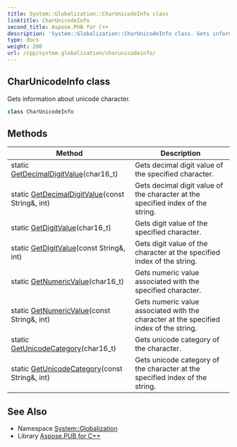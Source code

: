 ```yaml
---
title: System::Globalization::CharUnicodeInfo class
linktitle: CharUnicodeInfo
second_title: Aspose.PUB for C++
description: 'System::Globalization::CharUnicodeInfo class. Gets information about unicode character in C++.'
type: docs
weight: 200
url: /cpp/system.globalization/charunicodeinfo/
---
```

## CharUnicodeInfo class


Gets information about unicode character.

```cpp
class CharUnicodeInfo
```

## Methods

| Method | Description |
| --- | --- |
| static [GetDecimalDigitValue](./getdecimaldigitvalue/)(char16_t) | Gets decimal digit value of the specified character. |
| static [GetDecimalDigitValue](./getdecimaldigitvalue/)(const String\&, int) | Gets decimal digit value of the character at the specified index of the string. |
| static [GetDigitValue](./getdigitvalue/)(char16_t) | Gets digit value of the specified character. |
| static [GetDigitValue](./getdigitvalue/)(const String\&, int) | Gets digit value of the character at the specified index of the string. |
| static [GetNumericValue](./getnumericvalue/)(char16_t) | Gets numeric value associated with the specified character. |
| static [GetNumericValue](./getnumericvalue/)(const String\&, int) | Gets numeric value associated with the character at the specified index of the string. |
| static [GetUnicodeCategory](./getunicodecategory/)(char16_t) | Gets unicode category of the character. |
| static [GetUnicodeCategory](./getunicodecategory/)(const String\&, int) | Gets unicode category of the character at the specified index of the string. |
## See Also

* Namespace [System::Globalization](../)
* Library [Aspose.PUB for C++](../../)
